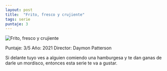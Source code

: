 ```yaml
---
layout: post
title:  "Frito, fresco y crujiente"
tags: serie
puntaje: 3
---
```




![Frito, fresco y crujiente](https://es.web.img3.acsta.net/pictures/21/05/27/15/53/0804425.jpg)

Puntaje: 3/5 
Año: 2021
Director: Daymon Patterson

Si delante tuyo ves a alguien comiendo una hamburgesa y te dan ganas de darle un mordisco, entonces esta serie te va a gustar.

